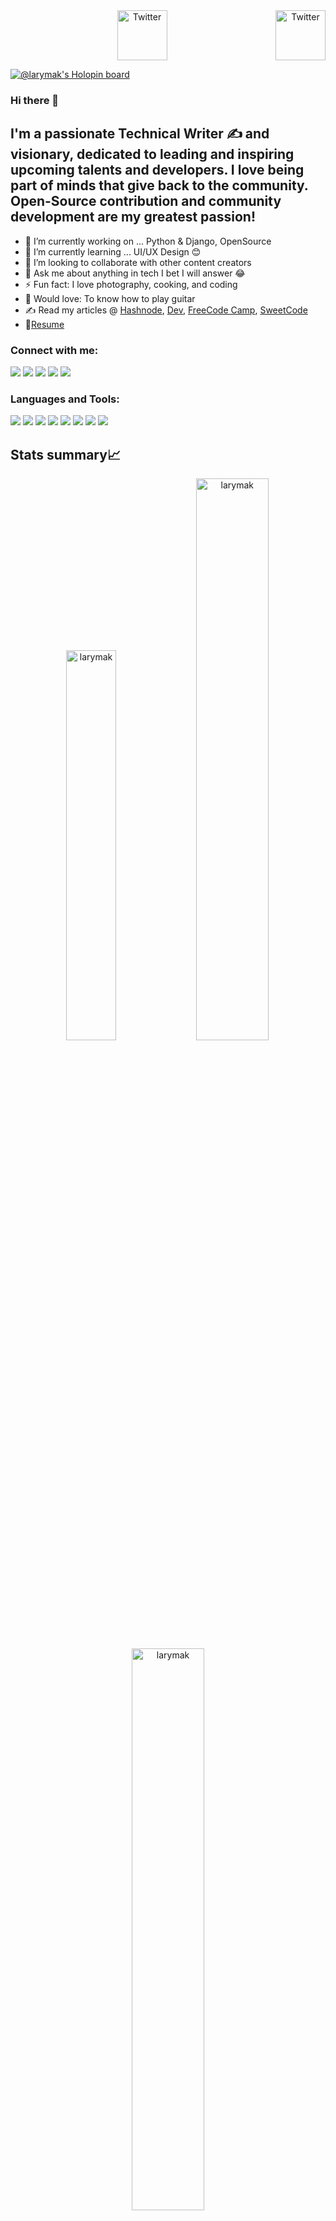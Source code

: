 <center><a href="https://twitter.com/larymak1" target="_blank"><img src="https://cdn2.iconfinder.com/data/icons/social-media-2199/64/social_media_isometric_6-twitter-512.png" height="80px" width="80px" alt="Twitter" align="right"></a><a href="https://www.linkedin.com/in/hillary-nyakundi/" target="_blank"><img src="https://cdn2.iconfinder.com/data/icons/social-media-2199/64/social_media_isometric_14-linkedin-512.png" height="80px" width="80px" alt="Twitter"></a></center>

[![@larymak's Holopin board](https://holopin.me/larymak)](https://holopin.io/@larymak)

### Hi there 👋

## I'm a passionate Technical Writer ✍ and visionary, dedicated to leading and inspiring upcoming talents and developers. I love being part of minds that give back to the community. Open-Source contribution and community development are my greatest passion!

- 🔭 I’m currently working on ... Python & Django, OpenSource
- 🌱 I’m currently learning ... UI/UX Design 😊
- 👯 I’m looking to collaborate with other content creators
- 💬 Ask me about anything in tech I bet I will answer 😂
- ⚡ Fun fact: I love photography, cooking, and coding
- 🎸 Would love: To know how to play guitar
- ✍ Read my articles @ [Hashnode](https://larymak.hashnode.dev/), [Dev](https://dev.to/larymak), [FreeCode Camp](https://www.freecodecamp.org/news/author/larymak/), [SweetCode](https://sweetcode.io/author/hnyakundi/)
- 📝[Resume](#)

### Connect with me:

<p align="left">  
<a href="https://twitter.com/larymak1_" target="blank"><img src="https://img.icons8.com/color/35/000000/twitter--v2.png"/></a>
<a href="https://linkedin.com/in/hillary-nyakundi" target="blank"><img src="https://img.icons8.com/color/35/000000/linkedin.png"/></a>
<a href="https://www.youtube.com/c/TheAfricanDeveloper" target="blank"><img src="https://img.icons8.com/color/35/000000/youtube-play.png"/></a>
<a href="https://www.instagram.com/nextgencoders/" target="blank"><img src="https://img.icons8.com/fluency/35/000000/instagram-new.png"/></a>
<a href="mailto:hillarynyk@gmail.com" target="blank"><img src="https://img.icons8.com/color/35/000000/gmail.png"/></a>
</p>

### Languages and Tools:

<p>
<img src="https://img.icons8.com/color/35/000000/html-5--v1.png"/> 
<img src="https://img.icons8.com/color/35/000000/css3.png"/> 
<img src="https://img.icons8.com/color/35/000000/javascript--v1.png"/> 
<img src="https://img.icons8.com/color/35/000000/python.png">
<img src="https://img.icons8.com/fluency/35/000000/visual-studio-code-2019.png"/>
<img src="https://img.icons8.com/color/35/000000/git.png"/> 
<img src="https://img.icons8.com/color/35/000000/github.png"/> 
<img src="https://img.icons8.com/cute-clipart/35/000000/canva.png"/>
</p>

## Stats summary📈

<p align="center">
<img width="40%" src="https://github-readme-stats.vercel.app/api/top-langs?username=larymak&show_icons=true&theme=dracula&title_color=ff8000&text_color=ffffff&bg_color=6a6a6a&locale=en&layout=compact&hide_border=true" alt="larymak" /> 
<img width="48%" src="https://github-readme-stats.vercel.app/api?username=larymak&show_icons=true&theme=dracula&title_color=ff8000&text_color=ffffff&bg_color=6a6a6a&locale=en&hide_border=true" alt="larymak" />
<img width="48%" src="https://github-readme-streak-stats.herokuapp.com/?user=larymak&theme=highcontrast&hide_border=true" alt="larymak" />
</p>

## My Latest Blog Posts📖

<!-- BLOG:START -->

- [Intro to the Dockerfile Components](https://dev.to/larymak/intro-to-the-dockerfile-components-ap5)
- [The JavaScript Switch Statement Explained with Examples](https://dev.to/larymak/the-javascript-switch-statement-explained-with-examples-5b8p)
- [The Do's and Don'ts of Front-End Documentation](https://larymak.hashnode.dev/the-dos-and-donts-of-front-end-documentation)
- [How to Write a Good README File for Your GitHub Project](https://www.freecodecamp.org/news/how-to-write-a-good-readme-file/)
- [Python Beginners Guide - Functions](https://dev.to/larymak/python-beginners-guide-functions-2joc)
<!-- BLOG:END -->

## <h2 align="center">Other links🔗</h2>

<p align="center"> 
<a href="https://sweetcode.io/author/hnyakundi/" target="_blank"> <img src="https://img.icons8.com/external-justicon-lineal-color-justicon/48/000000/external-blog-graphic-design-justicon-lineal-color-justicon.png"/></a>
<a href="https://aviyel.com/@hillarynyk" target="_blank"> <img src="https://img.icons8.com/external-xnimrodx-blue-xnimrodx/48/000000/external-article-marketing-xnimrodx-blue-xnimrodx.png"/>
<a href="https://anchor.fm/hillary-nyakundi" target="_blank"> <img src="https://img.icons8.com/external-vitaliy-gorbachev-blue-vitaly-gorbachev/48/000000/external-podcast-social-media-vitaliy-gorbachev-blue-vitaly-gorbachev.png"/>
</p>

### <h2 align="center">Support Me💰</h2>

 <p align="center"> 
<a href="https://www.buymeacoffee.com/lary" target="_blank"><img src="https://cdn.buymeacoffee.com/buttons/v2/default-yellow.png" alt="Buy Me A Coffee" width="250" ></a>
</p>
